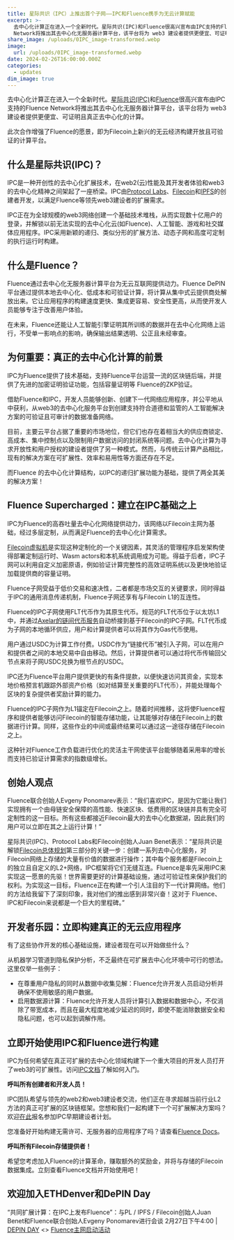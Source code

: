 ```yaml
---
title: 星际共识（IPC）上推出首个子网——IPC和Fluence携手为无云计算赋能
excerpt: >-
  去中心化计算正在进入一个全新时代。星际共识(IPC)和Fluence很高兴宣布由IPC支持的Fluence
  Network将推出其去中心化无服务器计算平台，该平台将为 web3 建设者提供更便宜、可证明且真正去中心化的计算。
share_image: /uploads/0IPC_image-transformed.webp
image:
  url: /uploads/0IPC_image-transformed.webp
date: 2024-02-26T16:00:00.000Z
categories:
  - updates
dim_image: true
---
```


去中心化计算正在进入一个全新时代。[星际共识(IPC)](http://ipc.space/)和[Fluence](https://fluence.network/)很高兴宣布由IPC支持的Fluence Network将推出其去中心化无服务器计算平台，该平台将为 web3 建设者提供更便宜、可证明且真正去中心化的计算。

此次合作增强了Fluence的愿景，即为Filecoin上新兴的无云经济构建开放且可验证的计算平台。

## 什么是星际共识(IPC)？

IPC是一种开创性的去中心化扩展技术，在web2(云)性能及其开发者体验和web3的去中心化精神之间架起了一座桥梁。IPC由[Protocol Labs](https://protocol.ai/)、[Filecoin](https://filecoin.io/)和[IPFS](http://ipfs.tech/)的创建者开发，以满足Fluence等领先web3建设者的扩展需求。

IPC正在为全球规模的web3网络创建一个基础技术堆栈，从而实现数十亿用户的登录，并解锁以前无法实现的去中心化云(如Fluence)、人工智能、游戏和社交媒体应用程序。IPC采用新颖的递归、类似分形的扩展方法、动态子网和高度可定制的执行运行时构建。

## 什么是Fluence？

Fluence通过去中心化无服务器计算平台为无云互联网提供动力。Fluence DePIN平台通过提供本地去中心化、低成本和可验证计算，将计算从集中式云提供商处解放出来。它让应用程序的构建速度更快、集成更容易、安全性更高，从而使开发人员能够专注于改善用户体验。

在未来，Fluence还能让人工智能引擎证明其所训练的数据并在去中心化网络上运行，不受单一影响点的影响，确保输出结果透明、公正且未经审查。

## 为何重要：真正的去中心化计算的前景

IPC为Fluence提供了技术基础，支持Fluence平台运营一流的区块链后端，并提供了先进的加密证明验证功能，包括容量证明等 Fluence的ZKP验证。

借助Fluence和IPC，开发人员能够创新、创建下一代网络应用程序，并公平地从中获利，从web3的去中心化服务平台到创建支持符合道德和监管的人工智能解决方案的可验证且可审计的数据准备网络。

目前，主要云平台占据了重要的市场地位，但它们也存在着相当大的供应商锁定、高成本、集中控制点以及限制用户数据访问的封闭系统等问题。去中心化计算为寻求开放性和用户授权的建设者提供了另一种模式。然而，与传统云计算产品相比，现有的解决方案在可扩展性、效率和易用性等方面还存在不足。

而Fluence 的去中心化计算结构，以IPC的递归扩展功能为基础，提供了两全其美的解决方案！

## Fluence Supercharged：建立在IPC基础之上

IPC为Fluence的高吞吐量去中心化网络提供动力，该网络以Filecoin主网为基础，经过多层定制，从而满足Fluence的去中心化计算需求。

[Filecoin虚拟机](https://fvm.filecoin.io/)是实现这种定制化的一个关键因素，其灵活的管理程序启发架构使得部署定制运行时、Wasm actors和本机系统调用成为可能。得益于后者，IPC子网可以利用自定义加密原语，例如验证计算完整性的高效证明系统以及更快地验证加载提供商的容量证明。

Fluence子网受益于低价交易和速决性，二者都是市场交互的关键要求，同时得益于IPC的通用消息传递机制，Fluence子网还享有与Filecoin L1的互连性。

Fluence的IPC子网使用FLT代币作为其原生代币。规范的FLT代币位于以太坊L1中，并通过[Axelar的链间代币服务](https://github.com/consensus-shipyard/ipc/tree/main/extras/axelar-token)自动桥接到基于Filecoin的IPC子网。FLT代币成为子网的本地循环供应，用户和计算提供者可以将其作为Gas代币使用。

用户通过USDC为计算工作付费。USDC作为“链接代币”被引入子网，可以在用户和提供者之间的本地交易中自由移动。然后，计算提供者可以通过将代币传输回父节点来将子网USDC兑换为根节点的USDC。

IPC还为Fluence平台用户提供更快的有条件提款，以便快速访问其资金，实现本地价格预言机跟踪外部资产价格（如对结算至关重要的FLT代币），并能处理每个区块的复杂提供者奖励计算的能力。

Fluence的IPC子网作为L1锚定在Filecoin之上。随着时间推移，这将使Fluence程序和提供者能够访问Filecoin的智能存储功能，让其能够对存储在Filecoin上的数据进行计算。同样，这些作业的中间或最终结果可以通过这一途径存储在Filecoin之上。

这种针对Fluence工作负载进行优化的灵活主干网使该平台能够随着采用率的增长而支持已验证计算需求的指数级增长。

## 创始人观点

Fluence联合创始人Evgeny Ponomarev表示：“我们喜欢IPC，是因为它能让我们实现拥有一个由母链安全保障的高性能、快速区块、低费用的区块链并具有完全可定制性的这一目标。所有这些都接近Filecoin最大的去中心化数据湖，因此我们的用户可以立即在其之上运行计算！”

星际共识(IPC)、Protocol Labs和Filecoin创始人Juan Benet表示：“星际共识是解锁[Filecoin总体规划](https://filecoin.io/blog/posts/the-filecoin-masterplan/)第三部分的关键一步：创建一系列去中心化服务，对Filecoin网络上存储的大量有价值的数据进行操作；其中每个服务都是Filecoin上的独立且自定义的L2+网络，IPC框架将它们无缝互连。Fluence是率先采用IPC来实现这一愿景的先驱！世界需要更好的计算基础设施，通过可验证性来保护我们的权利。为实现这一目标，Fluence正在构建一个引人注目的下一代计算网络。他们的方法给我留下了深刻印象，我对他们的推出感到非常兴奋！这对于 Fluence、IPC和Filecoin来说都是一个巨大的里程碑。”

## 开发者乐园：立即构建真正的无云应用程序

有了这些协作开发的核心基础设施，建设者现在可以开始做些什么？

从机器学习管道到隐私保护分析，不乏最终在可扩展去中心化环境中可行的想法。这里仅举一些例子：

- 在尊重用户隐私的同时从数据中收集见解：Fluence允许开发人员启动分析并确保不使用敏感的用户数据。
- 启用数据源计算：Fluence允许开发人员将计算引入数据和数据中心，不仅消除了带宽成本，而且在最大程度地减少延迟的同时，即使不能消除数据安全和隐私问题，也可以起到调解作用。

## 立即开始使用IPC和Fluence进行构建

IPC为任何希望在真正可扩展的去中心化领域构建下一个重大项目的开发人员打开了web3的可扩展性。访问[IPC文档](https://docs.ipc.space/overview/readme)了解如何入门。

**呼叫所有创建者和开发人员！**

IPC团队希望与领先的web2和web3建设者交流，他们正在寻求超越当前行业L2方法的真正可扩展的区块链框架。您想和我们一起构建下一个可扩展解决方案吗？欢迎[在此](https://airtable.com/appDOrRCG0KlUPNxR/pagS73VfCTEsWlxio/form)报名参加IPC早期建设者计划。

您准备好开始构建无需许可、无服务器的应用程序了吗？请查看[Fluence Docs](https://fluence.dev/docs/learn/overview)。

**呼叫所有Filecoin存储提供者！**

希望您考虑加入Fluence的计算革命，赚取额外的奖励金，并将与存储的Filecoin数据集成。立刻查看Fluence文档并开始使用吧！

## 欢迎加入ETHDenver和DePIN Day

“共同扩展计算：在IPC上发布Fluence”：与PL / IPFS / Filecoin创始人Juan Benet和Fluence联合创始人Evgeny Ponomarev进行会谈
2月27日下午4:00 | [DEPIN DAY](https://depinday.xyz/) \<> [Fluence主网启动活动](https://lu.ma/fluence-launch)
